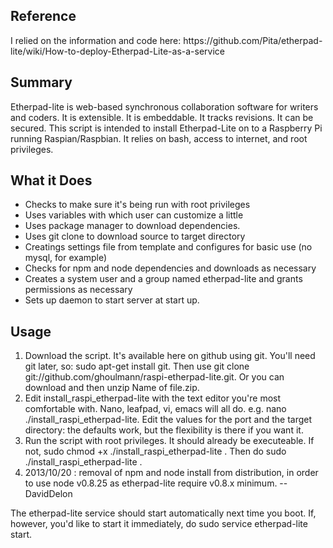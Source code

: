 <html>
<head>
</head>
	<body>
		<h2>Reference</h2>
		<p>I relied on the information and code here: https://github.com/Pita/etherpad-lite/wiki/How-to-deploy-Etherpad-Lite-as-a-service</p>
		<h2>Summary</h2>
		Etherpad-lite is web-based synchronous collaboration software for writers and coders. It is extensible. It is embeddable. It tracks revisions. It can be secured. This script is intended to install Etherpad-Lite on to a Raspberry Pi running Raspian/Raspbian. It relies on bash, access to internet, and root privileges.
		<h2>What it Does</h2>
		<ul>
			<li>Checks to make sure it's being run with root privileges
			<li>Uses variables with which user can customize a little
			<li>Uses package manager to download dependencies.
			<li>Uses git clone to download source to target directory
			<li>Creatings settings file from template and configures for basic use (no mysql, for example)
			<li>Checks for npm and node dependencies and downloads as necessary
			<li>Creates a system user and a group named etherpad-lite and grants permissions as necessary
			<li>Sets up daemon to start server at start up.
		</ul>
		<h2>Usage</h2>
		<ol>
			<li>Download the script. It's available here on github using git. You'll need git later, so: sudo apt-get install git. Then use git clone git://github.com/ghoulmann/raspi-etherpad-lite.git. Or you can download and then unzip Name of file.zip.
			<li>Edit install_raspi_etherpad-lite with the text editor you're most comfortable with. Nano, leafpad, vi, emacs will all do. e.g. nano ./install_raspi_etherpad-lite. Edit the values for the port and the target directory: the defaults work, but the flexibility is there if you want it.
			<li>Run the script with root privileges. It should already be executeable. If not, sudo chmod +x ./install_raspi_etherpad-lite . Then do sudo ./install_raspi_etherpad-lite .
      <li>2013/10/20 : removal of npm and node install from distribution, in order to use node v0.8.25 as etherpad-lite require v0.8.x minimum. -- DavidDelon
		</ol>
<p>The etherpad-lite service should start automatically next time you boot. If, however, you'd like to start it immediately, do sudo service etherpad-lite start.
	</body>
</html>
